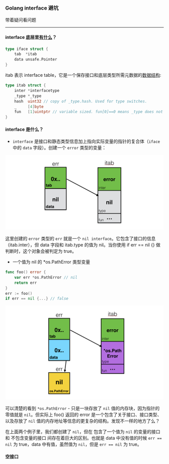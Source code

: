 ### Golang interface 避坑
带着疑问看问题

---

#### interface 底层里[有什么](https://golang.org/src/runtime/runtime2.go#L192)？
```go
type iface struct {
	tab  *itab
	data unsafe.Pointer
}
```
itab 表示 interface table，它是一个保存接口和底层类型所需元数据的[数据结构](https://golang.org/src/runtime/runtime2.go#L730):
```go
type itab struct {
	inter *interfacetype
	_type *_type
	hash  uint32 // copy of _type.hash. Used for type switches.
	_     [4]byte
	fun   [1]uintptr // variable sized. fun[0]==0 means _type does not implement inter.
}
```
#### interface 是什么？
- `interface` 是接口和静态类型信息加上指向实际变量的指针的复合体（`iface` 中的 `data` 字段）。创建一个 `error` 类型的变量：

<p align='center'>
<img src='../images/iface1.png'>
</p>

这里创建的 `error` 类型的 `err` 就是一个 `nil interface`。它包含了接口的信息（itab.inter），但 data 字段和 itab.type 的值为 nil。当你使用 if err == nil {} 做判断时，这个对象会被判定为 true。

- 一个值为 nil 的 *os.PathError 类型变量
```go
func foo() error {
    var err *os.PathError // nil
    return err
}
err := foo()
if err == nil {...} // false
```
<p align='center'>
<img src='../images/iface2.png'>
</p>

可以清楚的看到 `*os.PathError` - 只是一块存放了 `nil` 值的内存块，因为指针的零值就是 `nil`。但实际上 foo() 返回的 error 是一个包含了关于接口、接口类型、以及存放了 `nil` 值的内存地址等信息的更复杂的结构。发现不一样的地方了么？

在上面两个例子里，我们都创建了 `nil`，但在 包含了一个值为 `nil` 的变量的接口 和 不包含变量的接口 间存在着巨大的区别。也就是 data 中没有值的时候 `err == nil` 为 true，data 中有值，虽然值为 `nil`，但是 `err == nil` 为 true。

#### 空接口
